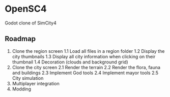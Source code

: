 # OpenSC4
Godot clone of SimCity4

## Roadmap

1. Clone the region screen
    1.1 Load all files in a region folder
    1.2 Display the city thumbnails
    1.3 Display all city information when clicking on their thumbnail
    1.4 Decoration (clouds and background grid)
2. Clone the city screen
    2.1 Render the terrain
    2.2 Render the flora, fauna and buildings
    2.3 Implement God tools
    2.4 Implement mayor tools
    2.5 City simulation
3. Multiplayer integration
4. Modding
